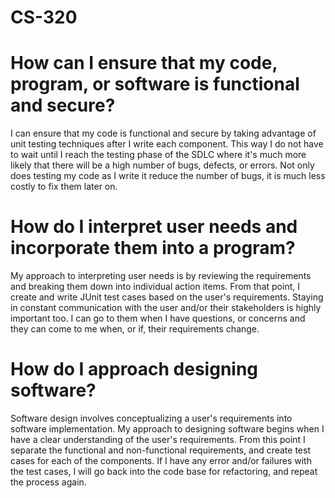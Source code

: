 # CS-320

# How can I ensure that my code, program, or software is functional and secure?

I can ensure that my code is functional and secure by taking advantage of unit testing techniques after I write each component. This way I do not have to wait until I reach the testing phase of the SDLC where it's much more likely that there will be a high number of bugs, defects, or errors. Not only does testing my code as I write it reduce the number of bugs, it is much less costly to fix them later on.

# How do I interpret user needs and incorporate them into a program?

My approach to interpreting user needs is by reviewing the requirements and breaking them down into individual action items. From that point, I create and write JUnit test cases based on the user's requirements. Staying in constant communication with the user and/or their stakeholders is highly important too. I can go to them when I have questions, or concerns and they can come to me when, or if, their requirements change.

# How do I approach designing software?

Software design involves conceptualizing a user's requirements into software implementation. My approach to designing software begins when I have a clear understanding of the user's requirements. From this point I separate the functional and non-functional requirements, and create test cases for each of the components. If I have any error and/or failures with the test cases, I will go back into the code base for refactoring, and repeat the process again.

